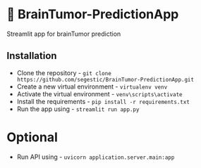 # 🦠 BrainTumor-PredictionApp
Streamlit app for brainTumor prediction


## Installation

* Clone the repository - `git clone https://github.com/segestic/BrainTumor-PredictionApp.git`
* Create a new virtual environment - `virtualenv venv`
* Activate the virtual environment - `venv\scripts\activate`
* Install the requirements - `pip install -r requirements.txt`
* Run the app using - `streamlit run app.py`
# Optional
* Run API using - `uvicorn application.server.main:app`

